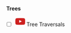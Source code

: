 **Trees**
- [ ] <a href="https://youtu.be/UqrqzRPJElk"><img src="img/new_yt.png" style="max-width:50%;"></a> Tree Traversals